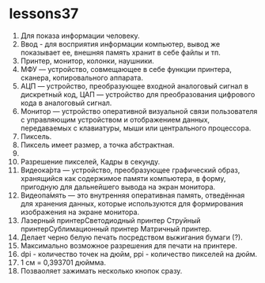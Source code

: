 # lessons37
1. Для показа информации человеку.
2. Ввод - для восприятия информации компьютер, вывод же показывает ее, внешняя память хранит в себе файлы и тп.
3. Принтер, монитор, колонки, наушники.
4. МФУ — устройство, совмещающее в себе функции принтера, сканера, копировального аппарата.
5. АЦП — устройство, преобразующее входной аналоговый сигнал в дискретный код, ЦАП — устройство для преобразования цифрового кода в аналоговый сигнал.
6. Монитор — устройство оперативной визуальной связи пользователя с управляющим устройством и отображением данных, передаваемых с клавиатуры, мыши или центрального процессора.
7. Пиксель.
8. Пиксель имеет размер, а точка абстрактная.
9.
10. Разрешение пикселей, Кадры в секунду.
11. Видеока́рта — устройство, преобразующее графический образ, хранящийся как содержимое памяти компьютера, в форму, пригодную для дальнейшего вывода на экран монитора.
12. Видеопа́мять — это внутренняя оперативная память, отведённая для хранения данных, которые используются для формирования изображения на экране монитора.
13. Лазерный принтерСветодиодный принтер
Струйный принтерСублимационный принтер
Матричный принтер.
14. Делает черно белую печать посредством выжигания бумаги (?).
15. Максимально возможное разрешения для печати на принтере.
16. dpi - количество точек на дюйм, ppi - количество пикселей на дюйм.
17. 1 см = 0,393701 дюймма.
18. Позваоляет зажимать несколько кнопок сразу.
